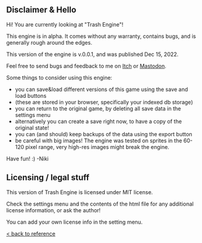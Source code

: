 ## Disclaimer & Hello

Hi! You are currently looking at "Trash Engine"!

This engine is in alpha. It comes without any warranty, contains bugs, and is generally rough around the edges.

This version of the engine is v.0.0.1, and was published Dec 15, 2022.

Feel free to send bugs and feedback to me on [Itch](https://nikigawlik.itch.io/) or [Mastodon](https://peoplemaking.games/@niki).

Some things to consider using this engine:

 - you can save&load different versions of this game using the save and load buttons
 - (these are stored in your browser, specifically your indexed db storage)
 - you can return to the original game, by deleting all save data in the settings menu
 - alternatively you can create a save right now, to have a copy of the original state!
 - you can (and should) keep backups of the data using the export button
 - be careful with big images! The engine was tested on sprites in the 60-120 pixel range, very high-res images might break the engine.

Have fun! :) -Niki

## Licensing / legal stuff

This version of Trash Engine is licensed under MIT license.

Check the settings menu and the contents of the html file for any additional license information, or ask the author!

You can add your own license info in the setting menu.

[< back to reference](quickref)